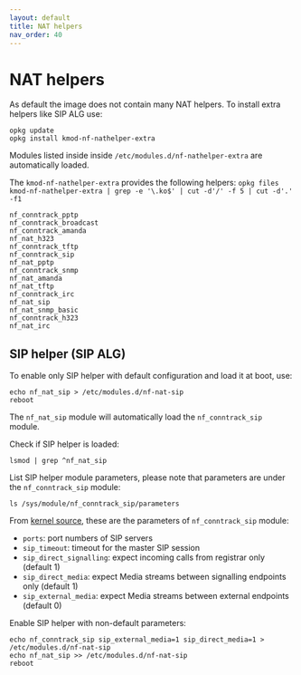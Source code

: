 ```yaml
---
layout: default
title: NAT helpers
nav_order: 40
---
```


# NAT helpers

As default the image does not contain many NAT helpers.
To install extra helpers like SIP ALG use:
```
opkg update
opkg install kmod-nf-nathelper-extra
```

Modules listed inside inside `/etc/modules.d/nf-nathelper-extra` are automatically loaded.

The `kmod-nf-nathelper-extra` provides the following helpers: 
`opkg files kmod-nf-nathelper-extra | grep -e '\.ko$' | cut -d'/' -f 5 | cut -d'.' -f1`
```
nf_conntrack_pptp
nf_conntrack_broadcast
nf_conntrack_amanda
nf_nat_h323
nf_conntrack_tftp
nf_conntrack_sip
nf_nat_pptp
nf_conntrack_snmp
nf_nat_amanda
nf_nat_tftp
nf_conntrack_irc
nf_nat_sip
nf_nat_snmp_basic
nf_conntrack_h323
nf_nat_irc
```

## SIP helper (SIP ALG)

To enable only SIP helper with default configuration and load it at boot, use:
```
echo nf_nat_sip > /etc/modules.d/nf-nat-sip
reboot
```
The `nf_nat_sip` module will automatically load the `nf_conntrack_sip` module.

Check if SIP helper is loaded:
```
lsmod | grep ^nf_nat_sip
```

List SIP helper module parameters, please note that parameters are under the `nf_conntrack_sip` module:
```
ls /sys/module/nf_conntrack_sip/parameters
```

From [kernel source](https://github.com/torvalds/linux/blob/v5.10/net/netfilter/nf_conntrack_sip.c), these are the parameters of `nf_conntrack_sip` module:
- `ports`: port numbers of SIP servers
- `sip_timeout`: timeout for the master SIP session
- `sip_direct_signalling`: expect incoming calls from registrar only (default 1)
- `sip_direct_media`: expect Media streams between signalling endpoints only (default 1)
- `sip_external_media`: expect Media streams between external endpoints (default 0)


Enable SIP helper with non-default parameters:
```
echo nf_conntrack_sip sip_external_media=1 sip_direct_media=1 > /etc/modules.d/nf-nat-sip
echo nf_nat_sip >> /etc/modules.d/nf-nat-sip
reboot
```
